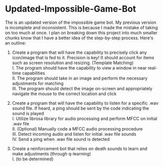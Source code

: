 # Updated-Impossible-Game-Bot
The is an updated version of the impossible game bot. My previous version is incomplete and inconsistent. This is because I made the mistake of taking on too much at once. I plan on breaking down this project into much smaller chunks know that I have a better idea of the step-by-step process. Here's an outline:

1. Create a program that will have the capability to precisely click any icon/image that is fed to it. Precision is key! It should account for items such as screen resolution and resizing. (Template Matching)\
   I. The program should have the capability to view a window in near real-time capabilities\
   II. The program should take in an image and perform the necessary adjustments for matching\
   III. The program should detect the image on-screen and appropriately navigate the mouse to the correct location and click
   
3. Create a program that will have the capability to listen for a specific .wav sound file. If heard, a ping should be sent by the code indicating the sound is played\
  I. Utilize librosa library for audio processing and perform MFCC on initial .wav file\
  II. (Optional) Manually code a MFCC audio processing procedure\
  III. Detect incoming audio and listen for initial .wav file sounds\
  IV. Send a ping when .wav file sound is detected

4. Create a reinforcement bot that relies on death sounds to learn and make adjustments (through q-learning)\
   I. (to be determined)
